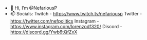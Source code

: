 - 👋 Hi, I’m @NefariousP
- 📫 Socials:
    Twitch - https://www.twitch.tv/nefariousp
    Twitter - https://twitter.com/nefpolitics
    Instagram - https://www.instagram.com/lorenzodf320/
    Discord - https://discord.gg/Ywb6tQfZxX

<!---
NefariousP/NefariousP is a ✨ special ✨ repository because its `README.md` (this file) appears on your GitHub profile.
You can click the Preview link to take a look at your changes.
--->
